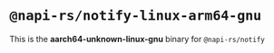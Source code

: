 # `@napi-rs/notify-linux-arm64-gnu`

This is the **aarch64-unknown-linux-gnu** binary for `@napi-rs/notify`
